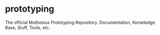 # prototyping
The official Muthesius Prototyping Repository. Documentation, Konwledge Base, Stuff, Tools, etc.

